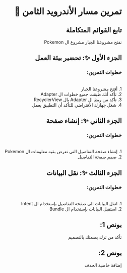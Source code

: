 <div dir = "rtl">

#   تمرين مسار الأندرويد الثامن 💚
## تابع القوائم المتكاملة
نفتح مشروعنا الجبار مشروع ال Pokemon

## الجزء الأول ✨: تحضير بيئة العمل
### خطوات التمرين:
<br>
1. أفتح مشروعنا الجبار
<br>
2. تأكد أنك طبقت جميع خطوات ال Adapter
<br>
3. تأكد من ربط ال Adapter بال RecyclerView
<br>
4. شغل جهازك الأفتراضي للتأكد أن التطبيق يعمل

## الجزء الثاني ✨: إنشاء صفحة 
### خطوات التمرين:
<br>
1. إنشاء صفحة التفاصيل التي تعرض بقيه معلومات ال Pokemon
<br>
2. صمم صفحة التفاصيل

## الجزء الثالث ✨: نقل البيانات
### خطوات التمرين:
<br>
1. انقل البيانات الي صفحة التفاصيل بإستخدام ال Intent
<br>
2. استقبل البيانات بإستخدام ال Bundle

## بونص 1:
تأكد من ترك بصمتك بالتصميم

## بونص 2:
إضافة خاصية الحذف
</div>
